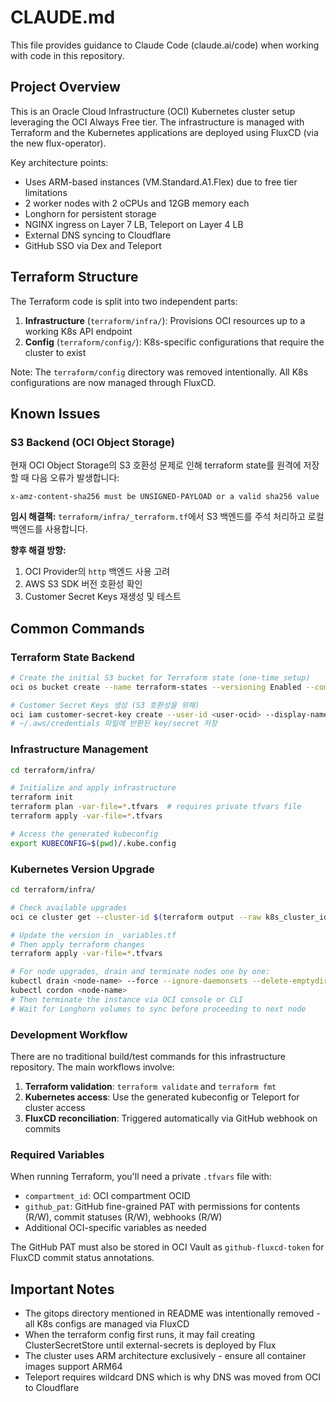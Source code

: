 # CLAUDE.md

This file provides guidance to Claude Code (claude.ai/code) when working with code in this repository.

## Project Overview

This is an Oracle Cloud Infrastructure (OCI) Kubernetes cluster setup leveraging the OCI Always Free tier. The infrastructure is managed with Terraform and the Kubernetes applications are deployed using FluxCD (via the new flux-operator).

Key architecture points:
- Uses ARM-based instances (VM.Standard.A1.Flex) due to free tier limitations
- 2 worker nodes with 2 oCPUs and 12GB memory each
- Longhorn for persistent storage
- NGINX ingress on Layer 7 LB, Teleport on Layer 4 LB
- External DNS syncing to Cloudflare
- GitHub SSO via Dex and Teleport

## Terraform Structure

The Terraform code is split into two independent parts:

1. **Infrastructure** (`terraform/infra/`): Provisions OCI resources up to a working K8s API endpoint
2. **Config** (`terraform/config/`): K8s-specific configurations that require the cluster to exist

Note: The `terraform/config` directory was removed intentionally. All K8s configurations are now managed through FluxCD.

## Known Issues

### S3 Backend (OCI Object Storage)
현재 OCI Object Storage의 S3 호환성 문제로 인해 terraform state를 원격에 저장할 때 다음 오류가 발생합니다:
```
x-amz-content-sha256 must be UNSIGNED-PAYLOAD or a valid sha256 value
```

**임시 해결책:** `terraform/infra/_terraform.tf`에서 S3 백엔드를 주석 처리하고 로컬 백엔드를 사용합니다.

**향후 해결 방향:**
1. OCI Provider의 `http` 백엔드 사용 고려
2. AWS S3 SDK 버전 호환성 확인
3. Customer Secret Keys 재생성 및 테스트

## Common Commands

### Terraform State Backend
```bash
# Create the initial S3 bucket for Terraform state (one-time setup)
oci os bucket create --name terraform-states --versioning Enabled --compartment-id <compartment-id>

# Customer Secret Keys 생성 (S3 호환성을 위해)
oci iam customer-secret-key create --user-id <user-ocid> --display-name "terraform-s3"
# ~/.aws/credentials 파일에 반환된 key/secret 저장
```

### Infrastructure Management
```bash
cd terraform/infra/

# Initialize and apply infrastructure
terraform init
terraform plan -var-file=*.tfvars  # requires private tfvars file
terraform apply -var-file=*.tfvars

# Access the generated kubeconfig
export KUBECONFIG=$(pwd)/.kube.config
```

### Kubernetes Version Upgrade
```bash
cd terraform/infra/

# Check available upgrades
oci ce cluster get --cluster-id $(terraform output --raw k8s_cluster_id) | jq -r '.data."available-kubernetes-upgrades"'

# Update the version in _variables.tf
# Then apply terraform changes
terraform apply -var-file=*.tfvars

# For node upgrades, drain and terminate nodes one by one:
kubectl drain <node-name> --force --ignore-daemonsets --delete-emptydir-data
kubectl cordon <node-name>
# Then terminate the instance via OCI console or CLI
# Wait for Longhorn volumes to sync before proceeding to next node
```

### Development Workflow

There are no traditional build/test commands for this infrastructure repository. The main workflows involve:

1. **Terraform validation**: `terraform validate` and `terraform fmt`
2. **Kubernetes access**: Use the generated kubeconfig or Teleport for cluster access
3. **FluxCD reconciliation**: Triggered automatically via GitHub webhook on commits

### Required Variables

When running Terraform, you'll need a private `.tfvars` file with:
- `compartment_id`: OCI compartment OCID
- `github_pat`: GitHub fine-grained PAT with permissions for contents (R/W), commit statuses (R/W), webhooks (R/W)
- Additional OCI-specific variables as needed

The GitHub PAT must also be stored in OCI Vault as `github-fluxcd-token` for FluxCD commit status annotations.

## Important Notes

- The gitops directory mentioned in README was intentionally removed - all K8s configs are managed via FluxCD
- When the terraform config first runs, it may fail creating ClusterSecretStore until external-secrets is deployed by Flux
- The cluster uses ARM architecture exclusively - ensure all container images support ARM64
- Teleport requires wildcard DNS which is why DNS was moved from OCI to Cloudflare